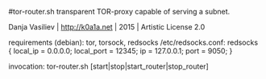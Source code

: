 #tor-router.sh
transparent TOR-proxy capable of serving a subnet.

Danja Vasiliev | http://k0a1a.net |  2015 | Artistic License 2.0


requirements (debian):
tor, torsock, redsocks
/etc/redsocks.conf:
 redsocks {
  local_ip = 0.0.0.0;
  local_port = 12345;
  ip = 127.0.0.1;
  port = 9050;
 }

invocation: tor-router.sh [start|stop|start_router|stop_router]


